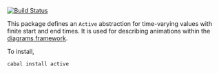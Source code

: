 [![Build Status](https://secure.travis-ci.org/diagrams/active.png)](http://travis-ci.org/diagrams/active)

This package defines an `Active` abstraction for time-varying values
with finite start and end times.  It is used for describing animations
within the [diagrams framework](http://projects.haskell.org/diagrams). 

To install,

    cabal install active
